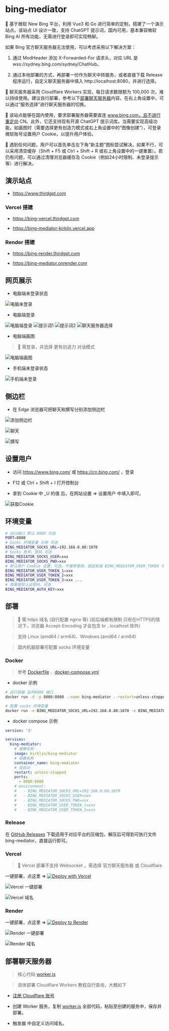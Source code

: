 # bing-mediator

🌟 基于微软 New Bing 平台，利用 Vue3 和 Go 进行简单的定制，搭建了一个演示站点。该站点 UI 设计一致，支持 ChatGPT 提示词，国内可用，基本兼容微软 Bing AI 所有功能，无需进行登录即可实现畅聊。

如果 Bing 官方聊天服务器无法使用，可以考虑采用以下解决方案：

1. 通过 ModHeader 添加 X-Forwarded-For 请求头，对应 URL 是 wss://sydney.bing.com/sydney/ChatHub。

2. 通过本地部署的方式，再部署一份作为聊天中转服务，或者直接下载 Release 程序运行，自定义聊天服务器中填入 http://localhost:8080，并进行选择。

🌟 聊天服务器采用 Cloudflare Workers 实现，每日请求数限额为 100,000 次，难以持续使用。建议自行部署，参考以下[部署聊天服务器](#部署聊天服务器)内容。在右上角设置中，可以通过“服务选择”进行聊天服务器的切换。

🌟 该站点能够在国内使用，要求部署服务器需要直连 www.bing.com，且不进行重定向 CN。此外，它还支持现有开源 ChatGPT 提示词库。当需要实现高级功能，如画图时（需要选择更有创造力模式或右上角设置中的“图像创建”），可登录微软账号设置用户 Cookie，以提升用户体验。

🌟 遇到任何问题，用户可以首先单击左下角“新主题”图标尝试解决。如果不行，可以采用清空缓存（Shift + F5 或 Ctrl + Shift + R 或右上角设置中的一键重置）。若仍有问题，可以通过清理浏览器缓存及 Cookie（例如24小时限制、未登录提示等）进行解决。

## 演示站点

- https://www.thirdgpt.com

### Vercel 搭建

- https://bing-vercel.thirdgpt.com

- https://bing-mediator-kirklin.vercel.app

### Render 搭建

- https://bing-render.thirdgpt.com

- https://bing-mediator.onrender.com

## 网页展示

- 电脑端未登录状态

![电脑未登录](./docs/img/bing-nologin.png)

- 电脑端登录

![电脑端登录](./docs/img/bing-login-1.png)
![提示词1](./docs/img/bing-prompt-1.png)
![提示词2](./docs/img/bing-prompt-2.png)
![聊天服务器选择](./docs/img/bing-sydney-service-1.png)

- 电脑端画图

> 🌟 需登录，并选择 更有创造力 对话模式

![电脑端画图](./docs/img/bing-draw.png)

- 手机端未登录状态

![手机端未登录](./docs/img/bing-m-nologin.png)

## 侧边栏

- 在 Edge 浏览器可把聊天和撰写分别添加侧边栏

![添加侧边栏](./docs/img/sidebar-add.png)

![聊天](./docs/img/sidebar-chat.png)

![撰写](./docs/img/sidebar-compose.png)

## 设置用户

- 访问 https://www.bing.com/ 或 https://cn.bing.com/ ，登录

- F12 或 Ctrl + Shift + I 打开控制台

- 拿到 Cookie 中 _U 的值 后，在网站设置 => 设置用户 中填入即可。

![获取Cookie](./docs/img/bing-cookie.png)

## 环境变量

```bash
# 运行端口 默认 8080 可选
PORT=8080
# Socks 环境变量 示例 可选
BING_MEDIATOR_SOCKS_URL=192.168.0.88:1070
# Socks 账号、密码 可选
BING_MEDIATOR_SOCKS_USER=xxx
BING_MEDIATOR_SOCKS_PWD=xxx
# 默认用户 Cookie 设置，可选，不推荐使用，固定前缀 BING_MEDIATOR_USER_TOKEN 可设置多个，未登录用户将随机使用，多人共用将很快触发图形验证，并很快达到该账号的24小时限制
BING_MEDIATOR_USER_TOKEN_1=xxx
BING_MEDIATOR_USER_TOKEN_2=xxx
BING_MEDIATOR_USER_TOKEN_3=xxx ...
# 简单授权认证密码，可选
BING_MEDIATOR_AUTH_KEY=xxx
```

## 部署

> 🌟 需 https 域名 (自行配置 nginx 等) (前后端都有限制 只有在HTTPS的情况下，浏览器 Accept-Encoding 才会包含 br , localhost 除外)

> 支持 Linux (amd64 / arm64)、Windows (amd64 / arm64)

> 国内机器部署可配置 socks 环境变量

### Docker

> 参考 [Dockerfile](./docker/Dockerfile) 、[docker-compose.yml](./docker/docker-compose.yml)

- docker 示例

```bash
# 运行容器 监听8080 端口
docker run -d -p 8080:8080 --name bing-mediator --restart=unless-stopped kirklin/bing-mediator

# 配置 socks 环境变量
docker run -e BING_MEDIATOR_SOCKS_URL=192.168.0.88:1070 -e BING_MEDIATOR_SOCKS_USER=xxx -e BING_MEDIATOR_SOCKS_PWD=xxx -d -p 8080:8080 --name bing-mediator --restart=unless-stopped kirklin/bing-mediator
```

- docker compose 示例

```yaml
version: '3'

services:
  bing-mediator:
    # 镜像名称
    image: kirklin/bing-mediator
    # 容器名称
    container_name: bing-mediator  
    # 自启动
    restart: unless-stopped
    ports:
      - 8080:8080
    # environment:
    #   - BING_MEDIATOR_SOCKS_URL=192.168.0.88:1070
    #   - BING_MEDIATOR_SOCKS_USER=xxx
    #   - BING_MEDIATOR_SOCKS_PWD=xxx
    #   - BING_MEDIATOR_USER_TOKEN_1=xxx
    #   - BING_MEDIATOR_USER_TOKEN_2=xxx    
```

### Release

在 [GitHub Releases](https://github.com/kirklin/bing-mediator/releases) 下载适用于对应平台的压缩包，解压后可得到可执行文件 bing-mediator，直接运行即可。

### Vercel

> 🌟 Vercel 部署不支持 Websocket ，需选择 官方聊天服务器 或 Cloudflare

一键部署，点这里 => [![Deploy with Vercel](https://vercel.com/button)](https://vercel.com/new/clone?repository-url=https://github.com/kirklin/bing-mediator&project-name=bing-mediator&repository-name=bing-mediator-vercel)

![Vercel 一键部署](./docs/img/vercel-1.png)

![Vercel 域名](./docs/img/vercel-2.png)

### Render

一键部署，点这里 => [![Deploy to Render](https://render.com/images/deploy-to-render-button.svg)](https://render.com/deploy?repo=https://github.com/kirklin/bing-mediator)

![Render 一键部署](./docs/img/render-1.png)

![Render 域名](./docs/img/render-2.png)

## 部署聊天服务器

> 核心代码 [worker.js](./cloudflare/worker.js)

> 具体部署 Cloudflare Workers 教程自行查询，大概如下

- [注册 Cloudflare 账号](https://dash.cloudflare.com/sign-up)

- 创建 Worker 服务，复制 [worker.js](./cloudflare/worker.js) 全部代码，粘贴至创建的服务中，保存并部署。

- 触发器 中自定义访问域名。
